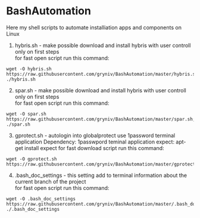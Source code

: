 # BashAutomation

Here my shell scripts to automate installiation apps and components on Linux

1. hybris.sh - make possible download and install hybris with user controll only on first steps <br />
for fast open script run this command:
```
wget -O hybris.sh https://raw.githubusercontent.com/gryniv/BashAutomation/master/hybris.sh;. ./hybris.sh
```

2. spar.sh - make possible download and install hybris with user controll only on first steps <br />
for fast open script run this command:
```
wget -O spar.sh https://raw.githubusercontent.com/gryniv/BashAutomation/master/spar.sh;. ./spar.sh
```

3. gprotect.sh - autologin into globalprotect use 1password terminal application
Dependency:
1passwpord teminal application
expect:
apt-get install expect
for fast download script run this command:
```
wget -O gprotect.sh https://raw.githubusercontent.com/gryniv/BashAutomation/master/gprotect.sh
```

4. .bash_doc_settings - this setting add to terminal information about the current branch of the project<br />
for fast open script run this command:
```
wget -O .bash_doc_settings https://raw.githubusercontent.com/gryniv/BashAutomation/master/.bash_doc_settings;. ./.bash_doc_settings
```

